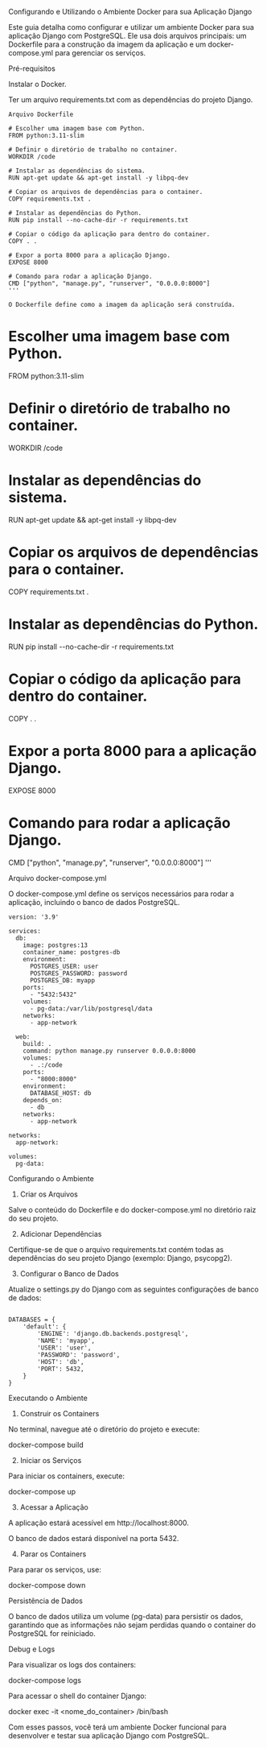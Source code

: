 Configurando e Utilizando o Ambiente Docker para sua Aplicação Django

Este guia detalha como configurar e utilizar um ambiente Docker para sua aplicação Django com PostgreSQL. Ele usa dois arquivos principais: um Dockerfile para a construção da imagem da aplicação e um docker-compose.yml para gerenciar os serviços.

Pré-requisitos

Instalar o Docker.

Ter um arquivo requirements.txt com as dependências do projeto Django.
```
Arquivo Dockerfile

# Escolher uma imagem base com Python.
FROM python:3.11-slim

# Definir o diretório de trabalho no container.
WORKDIR /code

# Instalar as dependências do sistema.
RUN apt-get update && apt-get install -y libpq-dev

# Copiar os arquivos de dependências para o container.
COPY requirements.txt .

# Instalar as dependências do Python.
RUN pip install --no-cache-dir -r requirements.txt

# Copiar o código da aplicação para dentro do container.
COPY . .

# Expor a porta 8000 para a aplicação Django.
EXPOSE 8000

# Comando para rodar a aplicação Django.
CMD ["python", "manage.py", "runserver", "0.0.0.0:8000"]
'''

O Dockerfile define como a imagem da aplicação será construída.
```
# Escolher uma imagem base com Python.
FROM python:3.11-slim

# Definir o diretório de trabalho no container.
WORKDIR /code

# Instalar as dependências do sistema.
RUN apt-get update && apt-get install -y libpq-dev

# Copiar os arquivos de dependências para o container.
COPY requirements.txt .

# Instalar as dependências do Python.
RUN pip install --no-cache-dir -r requirements.txt

# Copiar o código da aplicação para dentro do container.
COPY . .

# Expor a porta 8000 para a aplicação Django.
EXPOSE 8000

# Comando para rodar a aplicação Django.
CMD ["python", "manage.py", "runserver", "0.0.0.0:8000"]
'''

Arquivo docker-compose.yml

O docker-compose.yml define os serviços necessários para rodar a aplicação, incluindo o banco de dados PostgreSQL.
```
version: '3.9'

services:
  db:
    image: postgres:13
    container_name: postgres-db
    environment:
      POSTGRES_USER: user
      POSTGRES_PASSWORD: password
      POSTGRES_DB: myapp
    ports:
      - "5432:5432"
    volumes:
      - pg-data:/var/lib/postgresql/data
    networks:
      - app-network

  web:
    build: .
    command: python manage.py runserver 0.0.0.0:8000
    volumes:
      - .:/code
    ports:
      - "8000:8000"
    environment:
      DATABASE_HOST: db
    depends_on:
      - db
    networks:
      - app-network

networks:
  app-network:

volumes:
  pg-data:

  ```

Configurando o Ambiente

1. Criar os Arquivos

Salve o conteúdo do Dockerfile e do docker-compose.yml no diretório raiz do seu projeto.

2. Adicionar Dependências

Certifique-se de que o arquivo requirements.txt contém todas as dependências do seu projeto Django (exemplo: Django, psycopg2).

3. Configurar o Banco de Dados

Atualize o settings.py do Django com as seguintes configurações de banco de dados:
```

DATABASES = {
    'default': {
        'ENGINE': 'django.db.backends.postgresql',
        'NAME': 'myapp',
        'USER': 'user',
        'PASSWORD': 'password',
        'HOST': 'db',
        'PORT': 5432,
    }
}

```
Executando o Ambiente

1. Construir os Containers

No terminal, navegue até o diretório do projeto e execute:

docker-compose build

2. Iniciar os Serviços

Para iniciar os containers, execute:

docker-compose up

3. Acessar a Aplicação

A aplicação estará acessível em http://localhost:8000.

O banco de dados estará disponível na porta 5432.

4. Parar os Containers

Para parar os serviços, use:

docker-compose down

Persistência de Dados

O banco de dados utiliza um volume (pg-data) para persistir os dados, garantindo que as informações não sejam perdidas quando o container do PostgreSQL for reiniciado.

Debug e Logs

Para visualizar os logs dos containers:

docker-compose logs

Para acessar o shell do container Django:

docker exec -it <nome_do_container> /bin/bash

Com esses passos, você terá um ambiente Docker funcional para desenvolver e testar sua aplicação Django com PostgreSQL.


